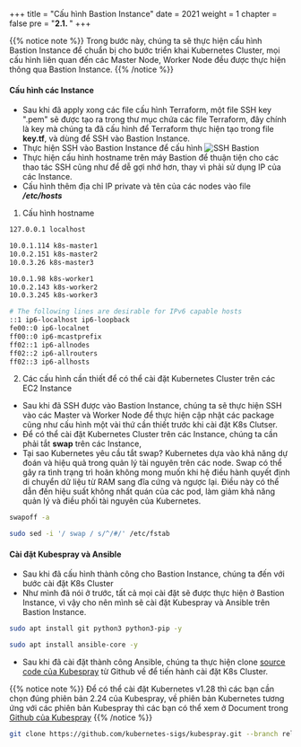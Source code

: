 +++
title = "Cấu hình Bastion Instance"
date = 2021
weight = 1
chapter = false
pre = "<b>2.1. </b>"
+++

{{% notice note %}}
Trong bước này, chúng ta sẽ thực hiện cấu hình Bastion Instance để chuẩn bị cho bước triển khai Kubernetes Cluster, mọi cấu hình liên quan đến các Master Node, Worker Node đều được thực hiện thông qua Bastion Instance.
{{% /notice %}}

#### Cấu hình các Instance

- Sau khi đã apply xong các file cấu hình Terraform, một file SSH key ".pem" sẽ được tạo ra trong thư mục chứa các file Terraform, đây chính là key mà chúng ta đã cấu hình để Terraform thực hiện tạo trong file **key.tf**, và dùng để SSH vào Bastion Instance.
- Thực hiện SSH vào Bastion Instance để cấu hình
![SSH Bastion](/images/2.1-bastion/ssh-bastion.png)
- Thực hiện cấu hình hostname trên máy Bastion để thuận tiện cho các thao tác SSH cũng như để dễ gợi nhớ hơn, thay vì phải sử dụng IP của các Instance.
- Cấu hình thêm địa chỉ IP private và tên của các nodes vào file ***/etc/hosts***

1. Cấu hình hostname
```bash
127.0.0.1 localhost

10.0.1.114 k8s-master1
10.0.2.151 k8s-master2
10.0.3.26 k8s-master3

10.0.1.98 k8s-worker1
10.0.2.143 k8s-worker2
10.0.3.245 k8s-worker3

# The following lines are desirable for IPv6 capable hosts
::1 ip6-localhost ip6-loopback
fe00::0 ip6-localnet
ff00::0 ip6-mcastprefix
ff02::1 ip6-allnodes
ff02::2 ip6-allrouters
ff02::3 ip6-allhosts
```

2. Các cấu hình cần thiết để có thể cài đặt Kubernetes Cluster trên các EC2 Instance
- Sau khi đã  SSH được vào Bastion Instance, chúng ta sẽ thực hiện SSH vào các Master và Worker Node để thực hiện cập nhật các package cũng như cấu hình một vài thứ cần thiết trước khi cài đặt K8s Clutser.
- Để có thể cài đặt Kubernetes Cluster trên các Instance, chúng ta cần phải tắt **swap** trên các Instance,
- Tại sao Kubernetes yêu cầu tắt swap? Kubernetes dựa vào khả năng dự đoán và hiệu quả trong quản lý tài nguyên trên các node. Swap có thể gây ra tình trạng trì hoãn không mong muốn khi hệ điều hành quyết định di chuyển dữ liệu từ RAM sang đĩa cứng và ngược lại. Điều này có thể dẫn đến hiệu suất không nhất quán của các pod, làm giảm khả năng quản lý và điều phối tài nguyên của Kubernetes.

```bash
swapoff -a

sudo sed -i '/ swap / s/^/#/' /etc/fstab
```

#### Cài đặt Kubespray và Ansible
- Sau khi đã cấu hình thành công cho Bastion Instance, chúng ta đến với bước cài đặt K8s Cluster
- Như mình đã nói ở trước, tất cả mọi cài đặt sẽ được thực hiện ở Bastion Instance, vì vậy cho nên mình sẽ cài đặt Kubespray và Ansible trên Bastion Instance.

```bash
sudo apt install git python3 python3-pip -y

sudo apt install ansible-core -y
```

- Sau khi đã cài đặt thành công Ansible, chúng ta thực hiện clone [source code của Kubespray](https://github.com/kubernetes-sigs/kubespray.git) từ Github về để tiến hành cài đặt K8s Cluster.

{{% notice note %}}
Để có thể cài đặt Kubernetes v1.28 thì các bạn cần chọn đúng phiên bản 2.24 của Kubespray, về phiên bản Kubernetes tương ứng với các phiên bản Kubespray thì các bạn có thể xem ở Document trong [Github của Kubespray](https://github.com/kubernetes-sigs/kubespray)
{{% /notice %}}

```bash
git clone https://github.com/kubernetes-sigs/kubespray.git --branch release-2.24
```